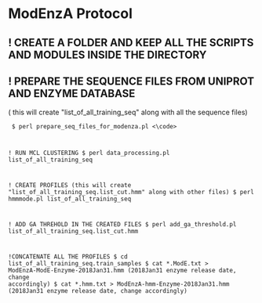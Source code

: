 # ModEnzA Protocol

## ! CREATE A FOLDER AND KEEP ALL THE SCRIPTS AND MODULES INSIDE THE DIRECTORY
## ! PREPARE THE SEQUENCE FILES FROM UNIPROT AND ENZYME DATABASE 

( this will create "list_of_all_training_seq" along with all the sequence files)

<code> $ perl prepare_seq_files_for_modenza.pl <\code>

! RUN MCL CLUSTERING 
$  perl data_processing.pl list_of_all_training_seq

! CREATE PROFILES (this will create "list_of_all_training_seq.list_cut.hmm" along with other files) 
$ perl hmmmode.pl list_of_all_training_seq

! ADD GA THREHOLD IN THE CREATED FILES
$ perl add_ga_threshold.pl list_of_all_training_seq.list_cut.hmm

!CONCATENATE ALL THE PROFILES
$ cd list_of_all_training_seq.train_samples
$ cat *.ModE.txt > ModEnzA-ModE-Enzyme-2018Jan31.hmm (2018Jan31 enzyme release date, change accordingly)
$ cat *.hmm.txt > ModEnzA-hmm-Enzyme-2018Jan31.hmm (2018Jan31 enzyme release date, change accordingly)
